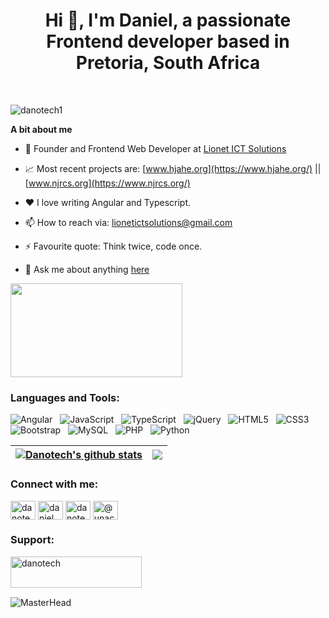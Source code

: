 <h1 align="center" >Hi 👋, I'm Daniel, a passionate Frontend developer based in Pretoria, South Africa</h1>

<br />
<p align="left"> <img src="https://komarev.com/ghpvc/?username=danotech1&label=Profile%20views&color=0e75b6&style=flat" alt="danotech1" /> </p>

**A bit about me**

- 💼 Founder and Frontend Web Developer at [Lionet ICT Solutions](https://www.lionetictsolutions.com.ng/)

- 📈 Most recent projects are: [www.hjahe.org](https://www.hjahe.org/) || [www.njrcs.org](https://www.njrcs.org/)

- ❤️ I love writing Angular and Typescript.
  
- 📫 How to reach via: lionetictsolutions@gmail.com
  
- ⚡ Favourite quote: Think twice, code once.

- 💬 Ask me about anything [here](https://github.com/danotech1/danotech/issues)

<img  height="150" width="275" alt="" src="https://blogger.googleusercontent.com/img/b/R29vZ2xl/AVvXsEgz7dVHhWQzkEyXFZCXeqRolrN5yNmu18QQZYhFW-g4SaS7TfAVW0qRRJh0D00zT1a7_l8-z-vgnqpA2NRh5TSckF1FCz_l2R0noExojczKOp6xKe1ExK3G0BxHO5B8IoorXQET93-z31kKqo01_vn0_AeJvvA_IDdhc8kmmbwoNMseO2hxUFFkU9U25vcV/s320/coder.gif" />

<h3 align="left">Languages and Tools:</h3>

![Angular](https://img.shields.io/badge/Angular-black?logo=angular&style=social)&nbsp;&nbsp;
![JavaScript](https://img.shields.io/badge/-JavaScript-black?logo=javascript&style=social)&nbsp;&nbsp;
![TypeScript](https://img.shields.io/badge/-TypeScript-black?logo=typescript&style=social)&nbsp;&nbsp;
![jQuery](https://img.shields.io/badge/-jQuery-black?logo=jquery&style=social)&nbsp;&nbsp;
![HTML5](https://img.shields.io/badge/-HTML5-black?logo=html5&style=social)&nbsp;&nbsp;
![CSS3](https://img.shields.io/badge/-CSS3-black?logo=css3&style=social)&nbsp;&nbsp;
![Bootstrap](https://img.shields.io/badge/-Bootstrap-black?logo=bootstrap&style=social)&nbsp;&nbsp;
![MySQL](https://img.shields.io/badge/-MySQL-black?logo=mysql&style=social)&nbsp;&nbsp;
![PHP](https://img.shields.io/badge/-PHP-black?logo=php&style=social)&nbsp;&nbsp;
![Python](https://img.shields.io/badge/-Python-black?logo=Python&style=social)&nbsp;&nbsp;

| <a href="https://github.com/danotech/github-readme-stats"><img align="center" src="https://github-readme-stats.vercel.app/api?username=danotech1&show_icons=true&include_all_commits=true&theme=buefy&hide_border=true" alt="Danotech's github stats" /></a> | <a href="https://github.com/danotech/github-readme-stats"><img align="center" src="https://github-readme-stats.vercel.app/api/top-langs/?username=danotech1&layout=compact&theme=buefy&hide_border=true" /></a> |
| ------------- | ------------- |

<h3 align="left">Connect with me:</h3>
<p align="left">
<a href="https://dev.to/danotech1" target="blank"><img align="center" src="https://raw.githubusercontent.com/rahuldkjain/github-profile-readme-generator/master/src/images/icons/Social/devto.svg" alt="danotech1" height="30" width="40" /></a>
<a href="https://linkedin.com/in/daniel" target="blank"><img align="center" src="https://raw.githubusercontent.com/rahuldkjain/github-profile-readme-generator/master/src/images/icons/Social/linked-in-alt.svg" alt="daniel" height="30" width="40" /></a>
<a href="https://codesandbox.com/danotech1" target="blank"><img align="center" src="https://raw.githubusercontent.com/rahuldkjain/github-profile-readme-generator/master/src/images/icons/Social/codesandbox.svg" alt="danotech1" height="30" width="40" /></a>
<a href="https://medium.com/@unachukwudanielclement" target="blank"><img align="center" src="https://raw.githubusercontent.com/rahuldkjain/github-profile-readme-generator/master/src/images/icons/Social/medium.svg" alt="@unachukwudanielclement" height="30" width="40" /></a>
</p>

<h3 align="left">Support:</h3>
<p><a href="https://www.buymeacoffee.com/danotech"> <img align="left" src="https://cdn.buymeacoffee.com/buttons/v2/default-yellow.png" height="50" width="210" alt="danotech" /></a></p><br><br>
<br />

<p align="center">
  
![MasterHead](https://www.sevenstarwebsolutions.com/wp-content/themes/sevenstar/img/banner-bg.gif)

</p>
